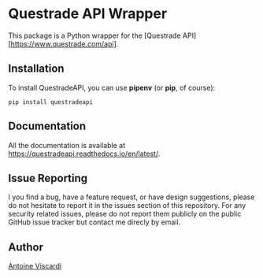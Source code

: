 # Questrade API Wrapper
This package is a Python wrapper for the [Questrade API][https://www.questrade.com/api].

## Installation
To install QuestradeAPI, you can use **pipenv** (or **pip**, of course):
```
pip install questradeapi
```

## Documentation
All the documentation is available at https://questradeapi.readthedocs.io/en/latest/.

## Issue Reporting
I you find a bug, have a feature request, or have design suggestions, please do not hesitate to report it in the issues section of this repository. For any security related issues, please do not report them publicly on the public GitHub issue tracker but contact me direcly by email.

## Author
[Antoine Viscardi](https://antoineviscardi.github.io)
